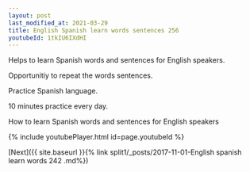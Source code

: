 ```yaml
---
layout: post
last_modified_at: 2021-03-29
title: English Spanish learn words sentences 256 
youtubeId: 1tkIU6IXdHI
---
```

 
 
Helps to learn Spanish words and sentences for English speakers.

Opportunitiy to repeat the words sentences. 

Practice Spanish language. 
 
10 minutes practice every day. 
 
How to learn Spanish words and sentences for English speakers 
 
{% include youtubePlayer.html id=page.youtubeId %}
 
 
[Next]({{ site.baseurl }}{% link  split1/_posts/2017-11-01-English spanish learn words 242 .md%})
 
